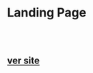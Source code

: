 <h1>Landing Page </h1>
<br>
<br>

## <a href='https://rodolfo-desenvolve.github.io/landing_page/'>ver site</a>
<br>
<br>

